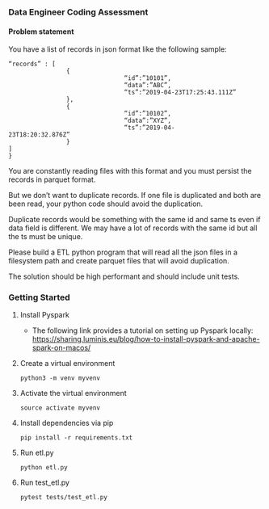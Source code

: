 ### Data Engineer Coding Assessment

#### Problem statement 
You have a list of records in json format like the following sample:
    
```{
“records” : [
                {
                                “id”:”10101”,
                                “data”:”ABC”,
                                “ts”:”2019-04-23T17:25:43.111Z”
                },
                {
                                “id”:”10102”,
                                “data”:”XYZ”,
                                “ts”:”2019-04-23T18:20:32.876Z”                            
                }
]
}
```


You are constantly reading files with this format and you must persist the records in parquet format.

But we don’t want to duplicate records. If one file is duplicated and both are been read, your python code should avoid the duplication. 

Duplicate records would be something with the same id and same ts even if data field is different. We may have a lot of records with the same id but all the ts must be unique.

Please build a ETL python program that will read all the json files in a filesystem path and create parquet files that will avoid duplication.

The solution should be high performant and should include unit tests.

### Getting Started 
1. Install Pyspark
    * The following link provides a tutorial on setting up Pyspark locally: https://sharing.luminis.eu/blog/how-to-install-pyspark-and-apache-spark-on-macos/

2. Create a virtual environment 

    ```python3 -m venv myvenv```
3. Activate the virtual environment

    ```source activate myvenv```
    
4. Install dependencies via pip 

    ```pip install -r requirements.txt```
    
5. Run etl.py

    ```python etl.py```
6. Run test_etl.py

    ```pytest tests/test_etl.py```
 


